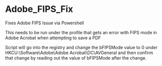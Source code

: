 # Adobe_FIPS_Fix
Fixes Adobe FIPS Issue via Powershell

This needs to be run under the profile that gets an error with FIPS mode in Adobe Acrobat when attempting to save a PDF

Script will go into the registry and change the bFIPSMode value to 0 under HKCU:\Software\Adobe\Adobe Acrobat\DC\AVGeneral
and then confirm that change by reading out the value of bFIPSMode after the change.
